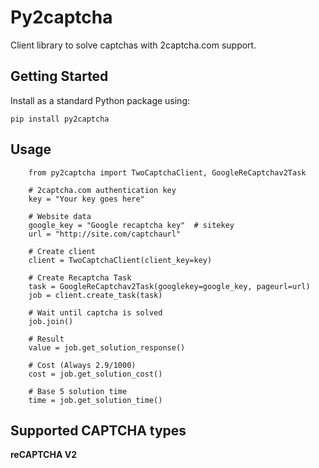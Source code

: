 Py2captcha
==========

Client library to solve captchas with 2captcha.com support.

Getting Started
---------------

Install as a standard Python package using:

    pip install py2captcha

Usage
-----
        
        from py2captcha import TwoCaptchaClient, GoogleReCaptchav2Task
        
        # 2captcha.com authentication key
        key = "Your key goes here"

        # Website data
        google_key = "Google recaptcha key"  # sitekey
        url = "http://site.com/captchaurl"
        
        # Create client
        client = TwoCaptchaClient(client_key=key)
        
        # Create Recaptcha Task
        task = GoogleReCaptchav2Task(googlekey=google_key, pageurl=url)
        job = client.create_task(task)
        
        # Wait until captcha is solved
        job.join()
        
        # Result
        value = job.get_solution_response()
        
        # Cost (Always 2.9/1000)
        cost = job.get_solution_cost()
        
        # Base 5 solution time
        time = job.get_solution_time()

Supported CAPTCHA types
-----------------------

**reCAPTCHA V2**